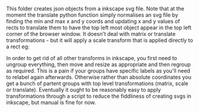 This folder creates json objects from a inkscape svg file.  Note that at the moment the translate python function simply normalises an svg file by finding the min and max x and y coords and updating x and y values of rects to translate them to have the top left most object appear in the top left corner of the browser window.  It doesn't deal with matrix or translate transformations - but it will apply a scale transform that is applied directly to a rect eg:

<rect
y="-630.53314"
x="15.910686"
height="4.9356766"
width="23.646902"
id="rect5372"
transform="scale(1,-1)" />

In order to get rid of all other transforms in inkscape, you first need to ungroup everything, then move and resize as appropriate and then regroup as required. This is a pain if your groups have specific labels as you'll need to relabel again afterwards.  Otherwise rather than absolute coordinates you get a bunch of partent groups with top level transformations (matrix, scale or translate).  Eventually it ought to be reasonably easy to apply transformations through a script to reduce the fiddliness of creating svgs in inkscape, but manual is fine for now. 